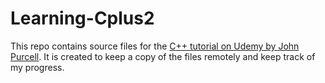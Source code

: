 # Learning-Cplus2

This repo contains source files for the [C++ tutorial on Udemy by John Purcell](https://www.udemy.com/course/free-learn-c-tutorial-beginners/learn/lecture/1747908?start=0#overview). It is created to keep a copy of the files remotely and keep track of my progress.
